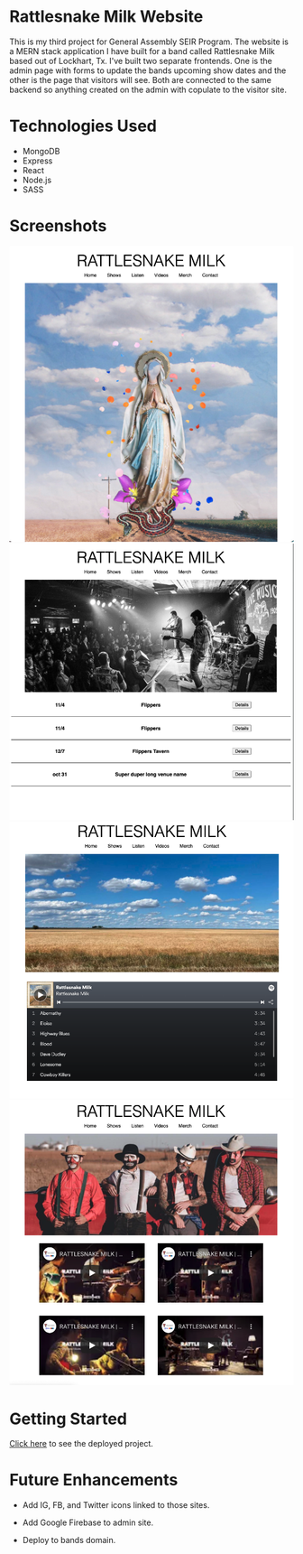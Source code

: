 # Rattlesnake Milk Website

This is my third project for General Assembly SEIR Program. The website is a MERN stack application I have built for a band called Rattlesnake Milk based out of Lockhart, Tx. I've built two separate frontends. One is the admin page with forms to update the bands upcoming show dates and the other is the page that visitors will see. Both are connected to the same backend so anything created on the admin with copulate to the visitor site.

# Technologies Used

- MongoDB
- Express
- React
- Node.js
- SASS

# Screenshots
![Home Page](./Images/PLIkDwE.png)
![Shows Page](./Images/CzTsFG6.png)
![Listen Page](./Images/bqVAgxa.png)
![Videos Page](./Images/3Hd926p.png)
# Getting Started
[Click here](https://rattlesnakemilk.netlify.app/) to see the deployed project.

# Future Enhancements

-   Add IG, FB, and Twitter icons linked to those sites. 

- Add Google Firebase to admin site.

-  Deploy to bands domain.